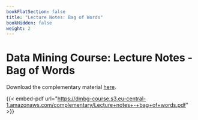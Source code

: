 ```yaml
---
bookFlatSection: false
title: "Lecture Notes: Bag of Words"
bookHidden: false
weight: 2
---
```


# Data Mining Course: Lecture Notes - Bag of Words

Download the complementary material [here](https://dmbg-course.s3.eu-central-1.amazonaws.com/complementary/Lecture+notes+-+bag+of+words.pdf).

{{< embed-pdf url="https://dmbg-course.s3.eu-central-1.amazonaws.com/complementary/Lecture+notes+-+bag+of+words.pdf" >}}
